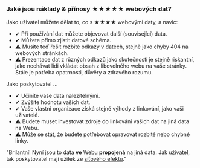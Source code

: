 ### Jaké jsou náklady &amp; přínosy <span class="stars-inline">&#x2605;&#x2605;&#x2605;&#x2605;&#x2605;</span> webových dat?

Jako uživatel můžete dělat to, co s <span class="stars-inline">&#x2605;&#x2605;&#x2605;&#x2605;</span> webovými daty, a navíc:

- &#10004; Při používání dat můžete objevovat další (související) data.
- &#10004; Můžete přímo zjistit datové schéma.
- &#9888; Musíte teď řešit rozbité odkazy v datech, stejně jako chyby 404 na webových stránkách.
- &#9888; Prezentace dat z různých odkazů jako skutečností je stejně riskantní, jako nechávat lidi vkládat obsah z libovolného webu na vaše stránky. Stále je potřeba opatrnosti, důvěry a zdravého rozumu.

Jako poskytovatel &hellip;

- &#10004; Učiníte vaše data nalezitelnými.
- &#10004; Zvýšíte hodnotu vašich dat.
- &#10004; Vaše vlastní organizace získá stejné výhody z linkování, jako vaši uživatelé.
- &#9888; Budete muset investovat zdroje do linkování vašich dat na jiná data na Webu.
- &#9888; Může se stát, že budete potřebovat opravovat rozbité nebo chybné linky.

"Brilantní! Nyní jsou to data **ve** Webu **propojená** na jiná data. Jak uživatel, tak poskytovatel mají užitek ze [síťového efektu](https://en.wikipedia.org/wiki/Network_effect "Network effect - Wikipedia, the free encyclopedia")."
